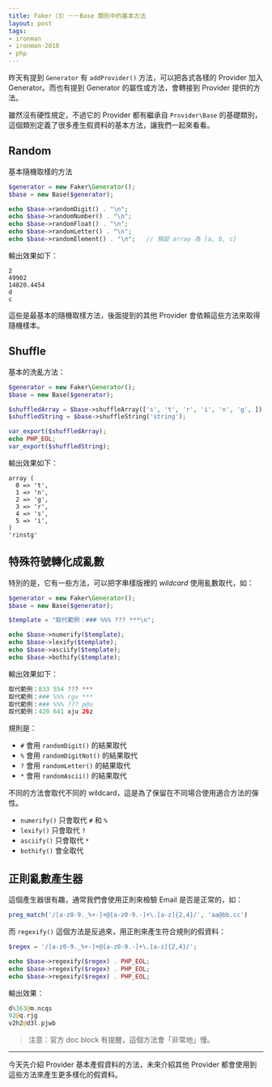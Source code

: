 ```yaml
---
title: Faker（3）－－Base 類別中的基本方法
layout: post
tags:
- ironman
- ironman-2018
- php
---
```


昨天有提到 `Generator` 有 `addProvider()` 方法，可以把各式各樣的 Provider 加入 Generator。而也有提到 Generator 的屬性或方法，會轉接到 Provider 提供的方法。

雖然沒有硬性規定，不過它的 Provider 都有繼承自 `Provider\Base` 的基礎類別，這個類別定義了很多產生假資料的基本方法，讓我們一起來看看。

## Random

基本隨機取樣的方法

```php
$generator = new Faker\Generator();
$base = new Base($generator);

echo $base->randomDigit() . "\n";
echo $base->randomNumber() . "\n";
echo $base->randomFloat() . "\n";
echo $base->randomLetter() . "\n";
echo $base->randomElement() . "\n";   // 預設 array 為 [a, b, c]
```

輸出效果如下：

```
2
49902
14820.4454
d
c
```

這些是最基本的隨機取樣方法，後面提到的其他 Provider 會依賴這些方法來取得隨機樣本。

## Shuffle

基本的洗亂方法：

```php
$generator = new Faker\Generator();
$base = new Base($generator);

$shuffledArray = $base->shuffleArray(['s', 't', 'r', 'i', 'n', 'g', ]);
$shuffledString = $base->shuffleString('string');

var_export($shuffledArray);
echo PHP_EOL;
var_export($shuffledString);
```

輸出效果如下：

```
array (
  0 => 't',
  1 => 'n',
  2 => 'g',
  3 => 'r',
  4 => 's',
  5 => 'i',
)
'rinstg' 
```

## 特殊符號轉化成亂數

特別的是，它有一些方法，可以把字串樣版裡的 *wildcard* 使用亂數取代，如：

```php
$generator = new Faker\Generator();
$base = new Base($generator);

$template = "取代範例：### %%% ??? ***\n";

echo $base->numerify($template);
echo $base->lexify($template);
echo $base->asciify($template);
echo $base->bothify($template);
```

輸出效果如下：

```php
取代範例：833 554 ??? ***
取代範例：### %%% rgv ***
取代範例：### %%% ??? p@u
取代範例：420 641 xju 26z
```

規則是：

* `#` 會用 `randomDigit()` 的結果取代
* `%` 會用 `randomDigitNot()` 的結果取代
* `?` 會用 `randomLetter()` 的結果取代
* `*` 會用 `randomAscii()` 的結果取代

不同的方法會取代不同的 wildcard，這是為了保留在不同場合使用適合方法的彈性。

* `numerify()` 只會取代 `#` 和 `%` 
* `lexify()` 只會取代 `?` 
* `asciify()` 只會取代 `*` 
* `bothify()` 會全取代 

## 正則亂數產生器

這個產生器很有趣，通常我們會使用正則來檢驗 Email 是否是正常的，如：

```php
preg_match('/[a-z0-9._%+-]+@[a-z0-9.-]+\.[a-z]{2,4}/', 'aa@bb.cc')
```

而 `regexify()` 這個方法是反過來，用正則來產生符合規則的假資料：

```php
$regex = '/[a-z0-9._%+-]+@[a-z0-9.-]+\.[a-z]{2,4}/';

echo $base->regexify($regex) . PHP_EOL;
echo $base->regexify($regex) . PHP_EOL;
echo $base->regexify($regex) . PHP_EOL;
```

輸出效果：

```php
d%363@m.ncqs
92@q.rjg
v2h2@d3l.pjwb
```

> 注意：官方 doc block 有提醒，這個方法會「非常地」慢。

---

今天先介紹 Provider 基本產假資料的方法，未來介紹其他 Provider 都會使用到這些方法來產生更多樣化的假資料。
